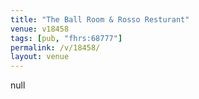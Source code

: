 ```yaml
---
title: "The Ball Room & Rosso Resturant"
venue: v18458
tags: [pub, "fhrs:68777"]
permalink: /v/18458/
layout: venue
---
```

null